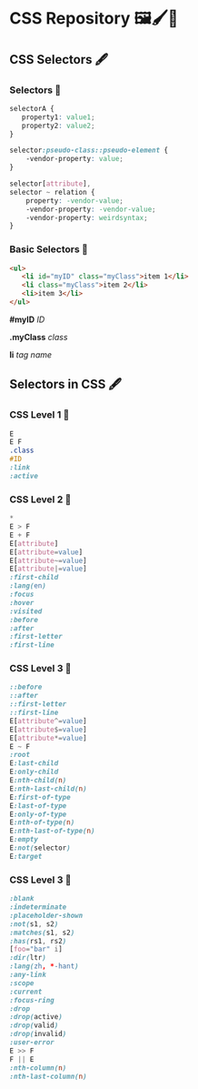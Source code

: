 # CSS Repository 🖼️🖌️📸

## CSS Selectors 🖋️

### Selectors 🔵

```css
selectorA {
   property1: value1;
   property2: value2;
}

selector:pseudo-class::pseudo-element {
    -vendor-property: value;
}

selector[attribute],
selector ~ relation {
    property: -vendor-value;
    -vendor-property: -vendor-value;
    -vendor-property: weirdsyntax;
}
```
### Basic Selectors 🔵

```html
<ul>
   <li id="myID" class="myClass">item 1</li>
   <li class="myClass">item 2</li>
   <li>item 3</li>
</ul>
```
**#myID** *ID*

**.myClass** *class*

**li** *tag name*

## Selectors in CSS 🖋️

### CSS Level 1 🔵
```css
E
E F
.class
#ID
:link
:active
```
### CSS Level 2 🔵
```css
*
E > F 
E + F
E[attribute]
E[attribute=value]
E[attribute~=value]
E[attribute|=value]
:first-child
:lang(en)
:focus
:hover
:visited
:before
:after
:first-letter
:first-line
```
### CSS Level 3 🔵
```css
::before
::after
::first-letter
::first-line
E[attribute^=value]
E[attribute$=value]
E[attribute*=value]
E ~ F
:root
E:last-child
E:only-child
E:nth-child(n)
E:nth-last-child(n)
E:first-of-type
E:last-of-type
E:only-of-type
E:nth-of-type(n)
E:nth-last-of-type(n)
E:empty
E:not(selector)
E:target
```
### CSS Level 3 🔵
```css
:blank
:indeterminate
:placeholder-shown
:not(s1, s2)
:matches(s1, s2)
:has(rs1, rs2)
[foo="bar" i]
:dir(ltr)
:lang(zh, *-hant)
:any-link
:scope
:current
:focus-ring
:drop
:drop(active)
:drop(valid)
:drop(invalid)
:user-error
E >> F
F || E
:nth-column(n)
:nth-last-column(n)
```
